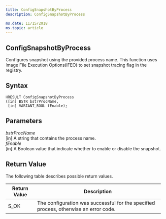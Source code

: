 ```yaml
---
title: ConfigSnapshotByProcess 
description: ConfigSnapshotByProcess

ms.date: 11/15/2018
ms.topic: article
---
```


## ConfigSnapshotByProcess

Configures snapshot using the provided process name. This function uses Image File Execution Options(IFEO) to set snapshot tracing flag in the registry. 

## Syntax
```
HRESULT ConfigSnapshotByProcess
([in] BSTR bstrProcName,
 [in] VARIANT_BOOL fEnable);
```

## Parameters

*bstrProcName* <br/>
[in] A string that contains the process name. <br/>
*fEnable* <br/>
[in] A Boolean value that indicate whether to enable or disable the snapshot. <br/>

## Return Value
The following table describes possible return values.

|Return Value | Description|
|-------------|------------|
|S_OK	| The configuration was successful for the specified process, otherwise an error code. |

## Remarks
This function is useful to configure the snapshot with the process name. Once enabled, the config will apply to all new instances of the process with specified name. The user should disable snapshot when the testing has finished. 

## Related Topics

* [ISnapshotManager3](isnapshotmanager3.md)
* [ConfigSnapshotByPID](configsnapshotbypid.md)
* [ConfigSnapshotByPIDEx](configsnapshotbypidex.md)
* [ConfigSnapshotByProcessEx](configsnapshotbyprocessex.md)
* [DisablePeriodicSnapshot](disableperiodicsnapshot.md)
* [EnablePeriodicSnapshot](enableperiodicsnapshot.md)
* [SnapshotOnDemand](snapshotondemand.md)
* [VerifySnapshotSupported](verifysnapshotsupported.md)